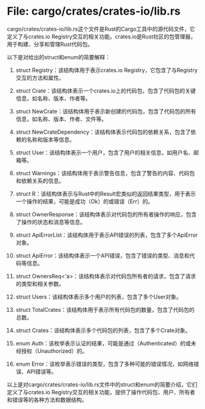 # File: cargo/crates/crates-io/lib.rs

cargo/crates/crates-io/lib.rs这个文件是Rust的Cargo工具中的源代码文件，它定义了与crates.io Registry交互的相关功能。crates.io是Rust社区的包管理器，用于构建、分享和管理Rust代码包。

以下是对给出的struct和enum的简要解释：

1. struct Registry：该结构体用于表示crates.io Registry，它包含了与Registry交互的方法和属性。

2. struct Crate：该结构体表示一个crates.io上的代码包，包含了代码包的关键信息，如名称、版本、作者等。

3. struct NewCrate：该结构体用于表示新创建的代码包，包含了代码包的所有信息，如名称、版本、作者、文件等。

4. struct NewCrateDependency：该结构体表示代码包的依赖关系，包含了依赖的名称和版本等信息。

5. struct User：该结构体表示一个用户，包含了用户的相关信息，如用户名、邮箱等。

6. struct Warnings：该结构体用于表示警告信息，包含了警告的内容、代码包和依赖关系的信息。

7. struct R：该结构体表示与Rust中的Result宏类似的返回结果类型，用于表示一个操作的结果，可能是成功（Ok）的或错误（Err）的。

8. struct OwnerResponse：该结构体表示对代码包的所有者操作的响应，包含了操作的状态和消息等信息。

9. struct ApiErrorList：该结构体用于表示API错误的列表，包含了多个ApiError对象。

10. struct ApiError：该结构体表示一个API错误，包含了错误的类型、消息和代码等信息。

11. struct OwnersReq<'a>：该结构体表示对代码包所有者的请求，包含了请求的类型和相关参数。

12. struct Users：该结构体表示多个用户的列表，包含了多个User对象。

13. struct TotalCrates：该结构体用于表示所有代码包的数量，包含了代码包的总数。

14. struct Crates：该结构体表示多个代码包的列表，包含了多个Crate对象。

15. enum Auth：该枚举表示认证的结果，可能是通过（Authenticated）的或未经授权（Unauthorized）的。

16. enum Error：该枚举表示错误的类型，包含了多种可能的错误情况，如网络错误、API错误等。

以上是对cargo/crates/crates-io/lib.rs文件中的struct和enum的简要介绍，它们定义了与crates.io Registry交互的相关功能，提供了操作代码包、用户、所有者和错误等的各种方法和数据结构。

